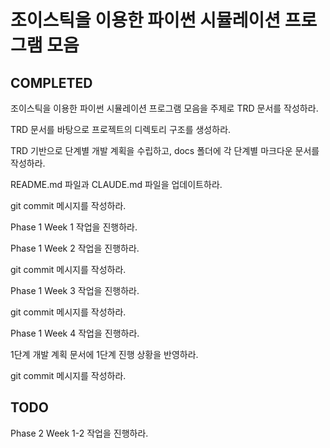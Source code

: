 # 조이스틱을 이용한 파이썬 시뮬레이션 프로그램 모음

## COMPLETED

조이스틱을 이용한 파이썬 시뮬레이션 프로그램 모음을 주제로 TRD 문서를 작성하라.

TRD 문서를 바탕으로 프로젝트의 디렉토리 구조를 생성하라.

TRD 기반으로 단계별 개발 계획을 수립하고, docs 폴더에 각 단계별 마크다운 문서를 작성하라.

README.md 파일과 CLAUDE.md 파일을 업데이트하라.

git commit 메시지를 작성하라.

Phase 1 Week 1 작업을 진행하라.

Phase 1 Week 2 작업을 진행하라.

git commit 메시지를 작성하라.

Phase 1 Week 3 작업을 진행하라.

git commit 메시지를 작성하라.

Phase 1 Week 4 작업을 진행하라.

1단계 개발 계획 문서에 1단계 진행 상황을 반영하라.

git commit 메시지를 작성하라.

## TODO

Phase 2 Week 1-2 작업을 진행하라.
